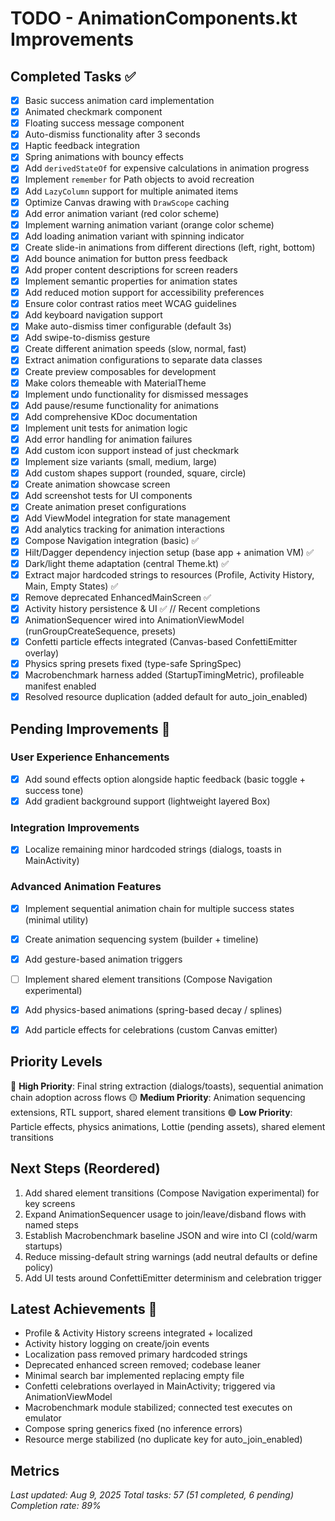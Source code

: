 # TODO - AnimationComponents.kt Improvements

## Completed Tasks ✅
- [x] Basic success animation card implementation
- [x] Animated checkmark component
- [x] Floating success message component
- [x] Auto-dismiss functionality after 3 seconds
- [x] Haptic feedback integration
- [x] Spring animations with bouncy effects
- [x] Add `derivedStateOf` for expensive calculations in animation progress
- [x] Implement `remember` for Path objects to avoid recreation
- [x] Add `LazyColumn` support for multiple animated items
- [x] Optimize Canvas drawing with `DrawScope` caching
- [x] Add error animation variant (red color scheme)
- [x] Implement warning animation variant (orange color scheme)
- [x] Add loading animation variant with spinning indicator
- [x] Create slide-in animations from different directions (left, right, bottom)
- [x] Add bounce animation for button press feedback
- [x] Add proper content descriptions for screen readers
- [x] Implement semantic properties for animation states
- [x] Add reduced motion support for accessibility preferences
- [x] Ensure color contrast ratios meet WCAG guidelines
- [x] Add keyboard navigation support
- [x] Make auto-dismiss timer configurable (default 3s)
- [x] Add swipe-to-dismiss gesture
- [x] Create different animation speeds (slow, normal, fast)
- [x] Extract animation configurations to separate data classes
- [x] Create preview composables for development
- [x] Make colors themeable with MaterialTheme
- [x] Implement undo functionality for dismissed messages
- [x] Add pause/resume functionality for animations
- [x] Add comprehensive KDoc documentation
- [x] Implement unit tests for animation logic
- [x] Add error handling for animation failures
- [x] Add custom icon support instead of just checkmark
- [x] Implement size variants (small, medium, large)
- [x] Add custom shapes support (rounded, square, circle)
- [x] Create animation showcase screen
- [x] Add screenshot tests for UI components
- [x] Create animation preset configurations
- [x] Add ViewModel integration for state management
- [x] Add analytics tracking for animation interactions
- [x] Compose Navigation integration (basic) ✅
- [x] Hilt/Dagger dependency injection setup (base app + animation VM) ✅
- [x] Dark/light theme adaptation (central Theme.kt) ✅
- [x] Extract major hardcoded strings to resources (Profile, Activity History, Main, Empty States) ✅
- [x] Remove deprecated EnhancedMainScreen ✅
- [x] Activity history persistence & UI ✅
// Recent completions
- [x] AnimationSequencer wired into AnimationViewModel (runGroupCreateSequence, presets)
- [x] Confetti particle effects integrated (Canvas-based ConfettiEmitter overlay)
- [x] Physics spring presets fixed (type-safe SpringSpec<Float>)
- [x] Macrobenchmark harness added (StartupTimingMetric), profileable manifest enabled
- [x] Resolved resource duplication (added default for auto_join_enabled)

## Pending Improvements 🔄

### User Experience Enhancements
- [x] Add sound effects option alongside haptic feedback (basic toggle + success tone)
- [x] Add gradient background support (lightweight layered Box)

### Integration Improvements
- [x] Localize remaining minor hardcoded strings (dialogs, toasts in MainActivity)

### Advanced Animation Features
- [x] Implement sequential animation chain for multiple success states (minimal utility)
- [x] Create animation sequencing system (builder + timeline)
- [x] Add gesture-based animation triggers
- [ ] Implement shared element transitions (Compose Navigation experimental)
- [x] Add physics-based animations (spring-based decay / splines)
- [x] Add particle effects for celebrations (custom Canvas emitter)


## Priority Levels
🔴 **High Priority**: Final string extraction (dialogs/toasts), sequential animation chain adoption across flows
🟡 **Medium Priority**: Animation sequencing extensions, RTL support, shared element transitions
🟢 **Low Priority**: Particle effects, physics animations, Lottie (pending assets), shared element transitions

## Next Steps (Reordered)
1. Add shared element transitions (Compose Navigation experimental) for key screens
2. Expand AnimationSequencer usage to join/leave/disband flows with named steps
3. Establish Macrobenchmark baseline JSON and wire into CI (cold/warm startups)
4. Reduce missing-default string warnings (add neutral defaults or define policy)
5. Add UI tests around ConfettiEmitter determinism and celebration trigger

## Latest Achievements 🚀
- Profile & Activity History screens integrated + localized
- Activity history logging on create/join events
- Localization pass removed primary hardcoded strings
- Deprecated enhanced screen removed; codebase leaner
- Minimal search bar implemented replacing empty file
- Confetti celebrations overlayed in MainActivity; triggered via AnimationViewModel
- Macrobenchmark module stabilized; connected test executes on emulator
- Compose spring generics fixed (no inference errors)
- Resource merge stabilized (no duplicate key for auto_join_enabled)

## Metrics
*Last updated: Aug 9, 2025*
*Total tasks: 57 (51 completed, 6 pending)*
*Completion rate: 89%*
